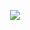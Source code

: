 <p align="center">
   <img 
    src="https://readme-typing-svg.herokuapp.com/?color=%23FF72EB&size=22&center=true&lines=Mosca+Bot+WhatsApp+Termux"
   />
 </a>
</p>
